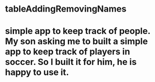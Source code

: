 # tableAddingRemovingNames
# simple app to keep track of people. My son asking me to built a simple app to keep track of players in soccer. So I built it for him, he is happy to use it. 
